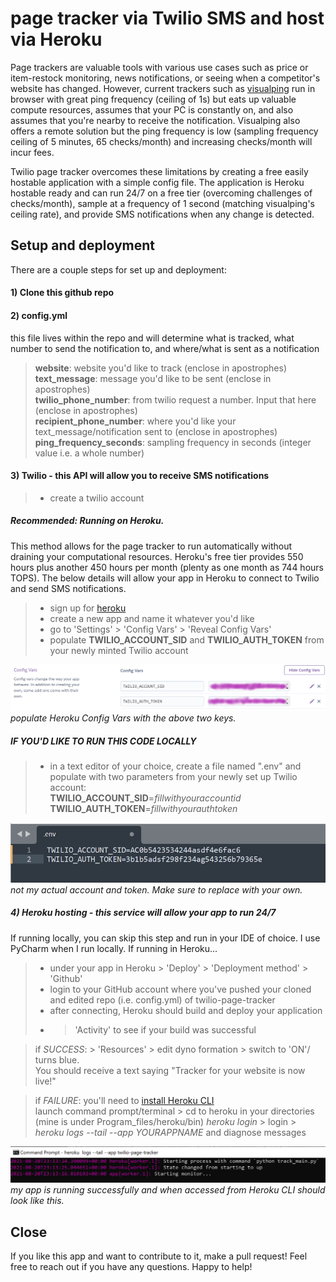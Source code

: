 
# page tracker via Twilio SMS and host via Heroku 

Page trackers are valuable tools with various use cases such as price or item-restock monitoring, news notifications, or seeing when a competitor's website has changed. However, current trackers such as [visualping](https://visualping.io/) run in browser with great ping frequency (ceiling of 1s) but eats up valuable compute resources, assumes that your PC is constantly on, and also assumes that you're nearby to receive the notification. Visualping also offers a remote solution but the ping frequency is low (sampling frequency ceiling of 5 minutes, 65 checks/month) and increasing checks/month will incur fees. 

Twilio page tracker overcomes these limitations by creating a free easily hostable application with a simple config file. The application is Heroku hostable ready and can run 24/7 on a free tier (overcoming challenges of checks/month), sample at a frequency of 1 second (matching visualping's ceiling rate), and provide SMS notifications when any change is detected. 

## Setup and deployment

There are a couple steps for set up and deployment: 

#### 1) Clone this github repo

#### 2) config.yml 
this file lives within the repo and will determine what is tracked, what number to send the notification to, and where/what is sent as a notification

> **website**: website you'd like to track (enclose in apostrophes)  
> **text_message**: message you'd like to be sent (enclose in apostrophes)  
> **twilio_phone_number**: from twilio request a number. Input that here (enclose in apostrophes)  
> **recipient_phone_number**: where you'd like your text_message/notification sent to (enclose in apostrophes)  
> **ping_frequency_seconds**: sampling frequency in seconds (integer value i.e. a whole number)  


#### 3) Twilio - this API will allow you to receive SMS notifications
> - create a twilio account  

##### **Recommended: Running on Heroku.**  

This method allows for the page tracker to run automatically without draining your computational resources. Heroku's free tier provides 550 hours plus another 450 hours per month (plenty as one month as 744 hours TOPS). The below details will allow your app in Heroku to connect to Twilio and send SMS notifications.  

> - sign up for [heroku](https://www.heroku.com/)  
> - create a new app and name it whatever you'd like  
> - go to 'Settings' > 'Config Vars' > 'Reveal Config Vars'  
> - populate **TWILIO_ACCOUNT_SID** and **TWILIO_AUTH_TOKEN** from your newly minted Twilio account  

![](/_pictures/heroku_config_vars_example.png)  
*populate Heroku Config Vars with the above two keys.*


##### **IF YOU'D LIKE TO RUN THIS CODE LOCALLY** 
> - in a text editor of your choice, create a file named ".env" and populate with two parameters from your newly set up Twilio account:  
> **TWILIO_ACCOUNT_SID**=*fillwithyouraccountid*  
> **TWILIO_AUTH_TOKEN**=*fillwithyourauthtoken*  

![](/_pictures/env_file_example.PNG)  
*not my actual account and token. Make sure to replace with your own.*


##### 4) Heroku hosting - this service will allow your app to run 24/7
If running locally, you can skip this step and run in your IDE of choice. I use PyCharm when I run locally. If running in Heroku...    

> - under your app in Heroku > 'Deploy' > 'Deployment method' > 'Github'  
> - login to your GitHub account where you've pushed your cloned and edited repo (i.e. config.yml) of twilio-page-tracker  
> - after connecting, Heroku should build and deploy your application   
> - >'Activity' to see if your build was successful  

> if *SUCCESS*: > 'Resources' > edit dyno formation > switch to 'ON'/ turns blue.  
> You should receive a text saying "Tracker for your website is now live!"    

> if *FAILURE*: you'll need to [install Heroku CLI](https://devcenter.heroku.com/articles/heroku-cli)  
> launch command prompt/terminal > cd to heroku in your directories (mine is under Program_files/heroku/bin) 
> *heroku login* > login > *heroku logs --tail --app YOURAPPNAME*  and diagnose messages

![](/_pictures/track_main_heroku_cli.PNG)  
*my app is running successfully and when accessed from Heroku CLI should look like this.*


## Close
If you like this app and want to contribute to it, make a pull request! Feel free to reach out if you have any questions. Happy to help!

